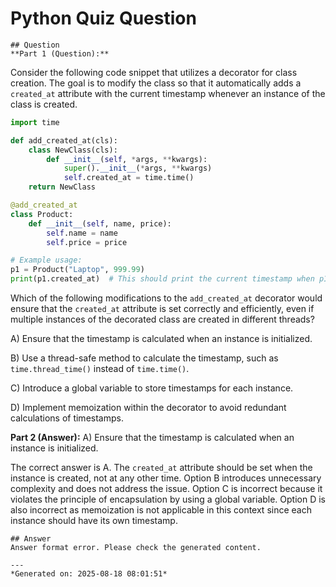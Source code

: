 # Python Quiz Question
    
    ## Question
    **Part 1 (Question):**
Consider the following code snippet that utilizes a decorator for class creation. The goal is to modify the class so that it automatically adds a `created_at` attribute with the current timestamp whenever an instance of the class is created.

```python
import time

def add_created_at(cls):
    class NewClass(cls):
        def __init__(self, *args, **kwargs):
            super().__init__(*args, **kwargs)
            self.created_at = time.time()
    return NewClass

@add_created_at
class Product:
    def __init__(self, name, price):
        self.name = name
        self.price = price

# Example usage:
p1 = Product("Laptop", 999.99)
print(p1.created_at)  # This should print the current timestamp when p1 was created
```

Which of the following modifications to the `add_created_at` decorator would ensure that the `created_at` attribute is set correctly and efficiently, even if multiple instances of the decorated class are created in different threads?

A) Ensure that the timestamp is calculated when an instance is initialized.

B) Use a thread-safe method to calculate the timestamp, such as `time.thread_time()` instead of `time.time()`.

C) Introduce a global variable to store timestamps for each instance.

D) Implement memoization within the decorator to avoid redundant calculations of timestamps.

**Part 2 (Answer):**
A) Ensure that the timestamp is calculated when an instance is initialized.

The correct answer is A. The `created_at` attribute should be set when the instance is created, not at any other time. Option B introduces unnecessary complexity and does not address the issue. Option C is incorrect because it violates the principle of encapsulation by using a global variable. Option D is also incorrect as memoization is not applicable in this context since each instance should have its own timestamp.
    
    ## Answer
    Answer format error. Please check the generated content.
    
    ---
    *Generated on: 2025-08-18 08:01:51*
    